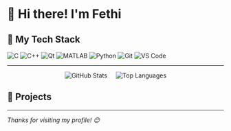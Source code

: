 # 👋 Hi there! I'm Fethi

## 🧰 My Tech Stack

![C](https://img.shields.io/badge/C-00599C?style=flat&logo=c&logoColor=white)
![C++](https://img.shields.io/badge/C++-00599C?style=flat&logo=cplusplus&logoColor=white)
![Qt](https://img.shields.io/badge/Qt-41CD52?style=flat&logo=qt&logoColor=white)
![MATLAB](https://img.shields.io/badge/MATLAB-0076A8?style=flat&logo=Mathworks&logoColor=white)
![Python](https://img.shields.io/badge/Python-3776AB?style=flat&logo=python&logoColor=white)
![Git](https://img.shields.io/badge/Git-F05032?style=flat&logo=git&logoColor=white)
![VS Code](https://img.shields.io/badge/VS%20Code-007ACC?style=flat&logo=visual-studio-code&logoColor=white)

---

<div align="center" style="display: flex; justify-content: center; gap: 20px;">
  <img src="https://github-readme-stats.vercel.app/api?username=fethicekinmez&show_icons=true&theme=tokyonight" alt="GitHub Stats" />
  <img src="https://github-readme-stats.vercel.app/api/top-langs/?username=fethicekinmez&layout=compact&theme=tokyonight" alt="Top Languages" />
</div>


## 🌟 Projects

---

_Thanks for visiting my profile! 😊_
